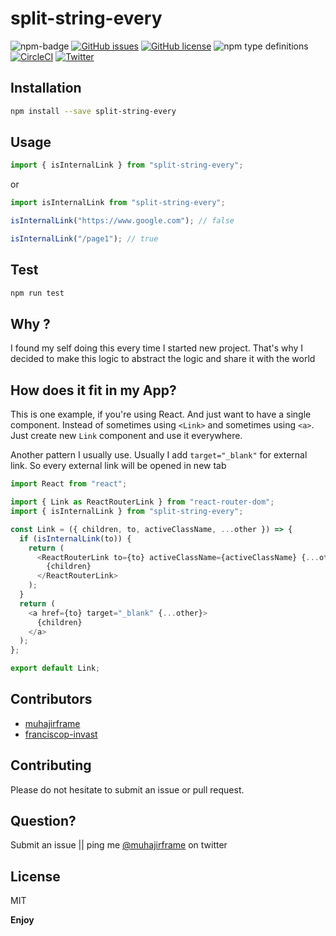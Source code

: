 # split-string-every

![npm-badge](https://img.shields.io/npm/v/split-string-every.svg)
[![GitHub issues](https://img.shields.io/github/issues/muhajirframe/split-string-every.svg)](https://github.com/muhajirframe/split-string-every/issues)
[![GitHub license](https://img.shields.io/github/license/muhajirframe/split-string-every.svg)](https://github.com/muhajirframe/split-string-every/blob/master/LICENSE)
![npm type definitions](https://img.shields.io/npm/types/split-string-every.svg)
[![CircleCI](https://circleci.com/gh/muhajirframe/split-string-every.svg?style=svg)](https://circleci.com/gh/muhajirframe/split-string-every)
[![Twitter](https://img.shields.io/twitter/url/https/github.com/muhajirframe/split-string-every.svg?style=social)](https://twitter.com/intent/tweet?text=Wow:&url=https%3A%2F%2Fgithub.com%2Fmuhajirframe%2Fsplit-string-every)

## Installation

```bash
npm install --save split-string-every
```

## Usage

```javascript
import { isInternalLink } from "split-string-every";
```
or

```javascript
import isInternalLink from "split-string-every";
```

```javascript
isInternalLink("https://www.google.com"); // false
```

```javascript
isInternalLink("/page1"); // true
```

## Test

```bash
npm run test
```

## Why ?

I found my self doing this every time I started new project.
That's why I decided to make this logic to abstract the logic and share it with the world

## How does it fit in my App?

This is one example, if you're using React. And just want to have a single component.
Instead of sometimes using `<Link>` and sometimes using `<a>`. Just create new `Link` component and use it everywhere.

Another pattern I usually use. Usually I add `target="_blank"` for external link.
So every external link will be opened in new tab

```javascript
import React from "react";

import { Link as ReactRouterLink } from "react-router-dom";
import { isInternalLink } from "split-string-every";

const Link = ({ children, to, activeClassName, ...other }) => {
  if (isInternalLink(to)) {
    return (
      <ReactRouterLink to={to} activeClassName={activeClassName} {...other}>
        {children}
      </ReactRouterLink>
    );
  }
  return (
    <a href={to} target="_blank" {...other}>
      {children}
    </a>
  );
};

export default Link;
```

## Contributors

- [muhajirframe](https://github.com/muhajirframe)
- [franciscop-invast](https://github.com/franciscop-invast)

## Contributing

Please do not hesitate to submit an issue or pull request.

## Question?

Submit an issue || ping me [@muhajirframe](https://twitter.com/muhajirframe) on twitter

## License

MIT

**Enjoy**
